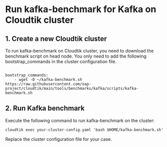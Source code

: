 # Run kafka-benchmark for Kafka on Cloudtik cluster

## 1. Create a new Cloudtik cluster
To run kafka-benchmark on Cloudtik cluster, you need to download the benchmark script on head node.
You only need to add the following bootstrap_commands in the cluster configuration file.
```buildoutcfg

bootstrap_commands:
    - wget -O ~/kafka-benchmark.sh https://raw.githubusercontent.com/oap-project/cloudtik/main/tools/benchmarks/kafka/scripts/kafka-benchmark.sh
```

## 2. Run Kafka benchmark

Execute the following command to run kafka-benchmark on the cluster:
```buildoutcfg
cloudtik exec your-cluster-config.yaml 'bash $HOME/kafka-benchmark.sh'
```
Replace the cluster configuration file for your case. 
